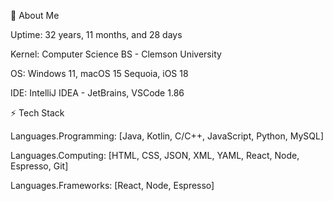 👋 About Me

Uptime: 32 years, 11 months, and 28 days

Kernel: Computer Science BS - Clemson University

OS: Windows 11, macOS 15 Sequoia, iOS 18

IDE: IntelliJ IDEA - JetBrains, VSCode 1.86

 
⚡ Tech Stack

Languages.Programming: [Java, Kotlin, C/C++, JavaScript, Python, MySQL]

Languages.Computing: [HTML, CSS, JSON, XML, YAML, React, Node, Espresso, Git]

Languages.Frameworks: [React, Node, Espresso]
